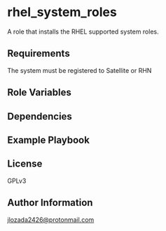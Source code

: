 rhel_system_roles
=========

A role that installs the RHEL supported system roles.

Requirements
------------

The system must be registered to Satellite or RHN 

Role Variables
--------------


Dependencies
------------


Example Playbook
----------------


License
-------

GPLv3

Author Information
------------------

jlozada2426@protonmail.com
